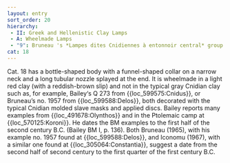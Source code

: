 ```yaml
---
layout: entry
sort_order: 20
hierarchy:
 - II: Greek and Hellenistic Clay Lamps
 - A: Wheelmade Lamps
 - "9": Bruneau 's *Lampes dites Cnidiennes à entonnoir central* group III (Cnidian lamps with central funnel)
cat: 18
---
```


Cat. 18 has a bottle-shaped body with a funnel-shaped collar on a narrow neck and a long tubular nozzle splayed at the end. It is wheelmade in a light red clay (with a reddish-brown slip) and not in the typical gray Cnidian clay such as, for example, Bailey‘s Q 273 from {{loc_599575:Cnidus}}, or Bruneau’s no. 1957 from {{loc_599588:Delos}}, both decorated with the typical Cnidian molded slave masks and applied discs. Bailey reports many examples from {{loc_491678:Olynthos}} and in the Ptolemaic camp at {{loc_570125:Koroni}}. He dates the BM examples to the first half of the second century B.C. (Bailey BM I, p. 136). Both Bruneau (1965), with his example no. 1957 found at {{loc_599588:Delos}}, and Iconomu (1967), with a similar one found at {{loc_305064:Constantia}}, suggest a date from the second half of second century to the first quarter of the first century B.C.
